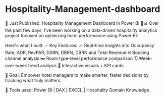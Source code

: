 # Hospitality-Management-dashboard

🚨 Just Published: Hospitality Management Dashboard in Power BI 🏨📊
Over the past few days, I’ve been working on a data-driven hospitality analytics project focused on optimizing hotel performance using Power BI. 

Here's what I built:
✅ Key Features:
📈 Real-time insights into Occupancy Rate, ADR, RevPAR, DSRN, DBRN, DBRN and Total Revenue
🌐 Booking channel analysis 
🛏️ Room type-level performance comparison
🗓️ Week-over-week trend analysis
🔄 Interactive visuals + KPI cards 

🎯 Goal: Empower hotel managers to make smarter, faster decisions by tracking what truly matters.

🚀 Tools used:
 Power BI | DAX | EXCEL | Hospitality Domain Knowledge
